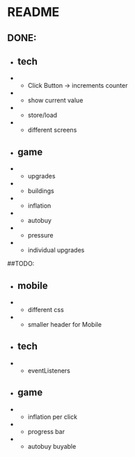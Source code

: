 # README #

## DONE:
* ## tech
* * Click Button -> increments counter
* * show current value
* * store/load
* * different screens
* ## game
* * upgrades
* * buildings
* * inflation
* * autobuy
* * pressure
* * individual upgrades

##TODO:
* ## mobile
* * different css
* * smaller header for Mobile
* ## tech
* + eventListeners
* ## game
* * inflation per click
* + progress bar
* + autobuy buyable